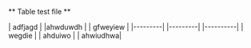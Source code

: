 ** Table test file **

| adfjagd | |ahwduwdh | | gfweyiew |
|---------| |---------| |----------|
| wegdie  | | ahduiwo | | ahwiudhwa|
